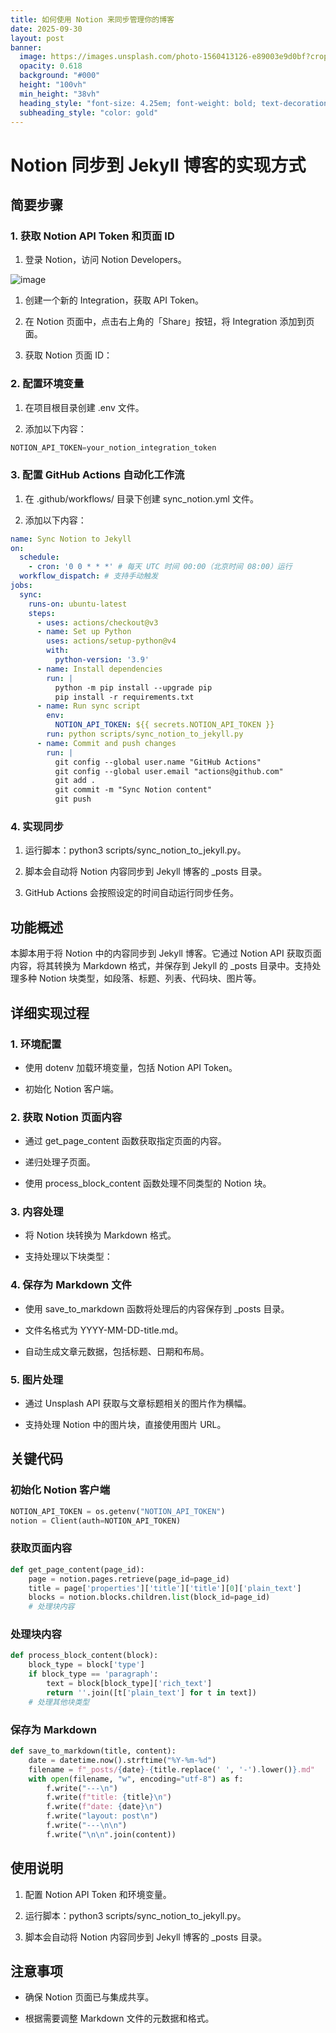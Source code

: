 ```yaml
---
title: 如何使用 Notion 来同步管理你的博客
date: 2025-09-30
layout: post
banner:
  image: https://images.unsplash.com/photo-1560413126-e89003e9d0bf?crop=entropy&cs=tinysrgb&fit=max&fm=jpg&ixid=M3w2OTIwMzJ8MHwxfHJhbmRvbXx8fHx8fHx8fDE3NTkyNzA3MDB8&ixlib=rb-4.1.0&q=80&w=1080
  opacity: 0.618
  background: "#000"
  height: "100vh"
  min_height: "38vh"
  heading_style: "font-size: 4.25em; font-weight: bold; text-decoration: underline"
  subheading_style: "color: gold"
---
```


# Notion 同步到 Jekyll 博客的实现方式

## 简要步骤

### 1. 获取 Notion API Token 和页面 ID

1. 登录 Notion，访问 Notion Developers。

![image](https://prod-files-secure.s3.us-west-2.amazonaws.com/a7a0cc5a-89b9-4cda-8686-1fba0ca52f40/d19c1afe-dea5-4312-9333-786b0ba83054/image.png?X-Amz-Algorithm=AWS4-HMAC-SHA256&X-Amz-Content-Sha256=UNSIGNED-PAYLOAD&X-Amz-Credential=ASIAZI2LB466SJO6GX6S%2F20250930%2Fus-west-2%2Fs3%2Faws4_request&X-Amz-Date=20250930T221820Z&X-Amz-Expires=3600&X-Amz-Security-Token=IQoJb3JpZ2luX2VjEG4aCXVzLXdlc3QtMiJGMEQCIBDsSHcPvGHWiVGQmRFkueJNkbo280uLtkAlcw7w7a2RAiBafzmcZMq4rtnjvpCmhks3%2B9HiQVQXCMU2Y2TeQ7D4oyqIBAj2%2F%2F%2F%2F%2F%2F%2F%2F%2F%2F8BEAAaDDYzNzQyMzE4MzgwNSIMUpU4K2cmdRsqU2ksKtwDUC7tvgky8A2H9kxPI5F1Mm2BEfq1HotOXvnhvKcEPGyJuneiJY1quykfLvLHwxnEzqQu34ymtdmbeK0zjft%2FObdlh3ZDLPksgPxYYcadXEkCynFnjHtvkONHDMMcK%2F0F9kwtAqpX8ZNdb3VIkBepgQAQ7HcyzGWRm74QziKdZpNOSG%2BZQjCiAMxRBLnuMG33%2BGF%2BnEC7bXGs1R3dLLN7F2cH4vqQbhS3OtMAnevjYlkqM3f0%2Bt2vZE%2FQIG5lkyaL8yKaTRKIYy9IepfugrC2riOmhjeAYJDyyhfwEsO0UMQ%2Bt%2FdGSSCwERydp4GnSymKxmJYNbhxXcIVdZ14mQsgR03nD3R4LZxCj3kOXRskGviVUXBoWnuIVlv0SrJooWUYOyxLmXM0LhsVp%2BY8M0JWnWh2MkFpCs%2FnP%2FsFe3uma7cibpTedqj9Z4i12JxjiMwaZD7CpSAV2YALucnNVhsf%2BRcK31wbCosV5UoS%2FoILIi1F%2FJWXswoWQNfNWyNspdbC%2Fz8tK3QzqOCP8J1KYbbymG5mUwPGmZa0dX2BIw81sZEKHpBx4xpU1honCXmvbAFirNXsqbH%2BZW0xHhAfxwOn8SiOiAOEXC7CoQeD152BOTHRssEE7CnLg0NNFnowwZLxxgY6pgFZGDVHGrU7j%2BVOJqy0Ov3cl6nbvIF8uwGd81HxLRuzbj2FkjNeWU8wXcyXUGPJ47Wis3EVB4IOUU%2BOAQXpMOT931b4Yh%2F8xseDj7U4X%2FbUsunDcEd5pfysxBbc98uvZS5CkWZgG12DW2pn0mJeOfkSWOGRiYpReqPqTjOGOflHj9EvSnfOUV9%2FlesqGxFB0WvWUdLWtprz2ZymQjPe%2F%2FT3TRCp%2BNLR&X-Amz-Signature=106ba1f9d684689b2304a87f214484ad1b5397e7a08ca4dc98dcd526820d1c80&X-Amz-SignedHeaders=host&x-amz-checksum-mode=ENABLED&x-id=GetObject)

1. 创建一个新的 Integration，获取 API Token。

1. 在 Notion 页面中，点击右上角的「Share」按钮，将 Integration 添加到页面。

1. 获取 Notion 页面 ID：


### 2. 配置环境变量

1. 在项目根目录创建 .env 文件。

1. 添加以下内容：

```javascript
NOTION_API_TOKEN=your_notion_integration_token
```

### 3. 配置 GitHub Actions 自动化工作流

1. 在 .github/workflows/ 目录下创建 sync_notion.yml 文件。

1. 添加以下内容：

```yaml
name: Sync Notion to Jekyll
on:
  schedule:
    - cron: '0 0 * * *' # 每天 UTC 时间 00:00（北京时间 08:00）运行
  workflow_dispatch: # 支持手动触发
jobs:
  sync:
    runs-on: ubuntu-latest
    steps:
      - uses: actions/checkout@v3
      - name: Set up Python
        uses: actions/setup-python@v4
        with:
          python-version: '3.9'
      - name: Install dependencies
        run: |
          python -m pip install --upgrade pip
          pip install -r requirements.txt
      - name: Run sync script
        env:
          NOTION_API_TOKEN: ${{ secrets.NOTION_API_TOKEN }}
        run: python scripts/sync_notion_to_jekyll.py
      - name: Commit and push changes
        run: |
          git config --global user.name "GitHub Actions"
          git config --global user.email "actions@github.com"
          git add .
          git commit -m "Sync Notion content"
          git push
```

### 4. 实现同步

1. 运行脚本：python3 scripts/sync_notion_to_jekyll.py。

1. 脚本会自动将 Notion 内容同步到 Jekyll 博客的 _posts 目录。

1. GitHub Actions 会按照设定的时间自动运行同步任务。

## 功能概述

本脚本用于将 Notion 中的内容同步到 Jekyll 博客。它通过 Notion API 获取页面内容，将其转换为 Markdown 格式，并保存到 Jekyll 的 _posts 目录中。支持处理多种 Notion 块类型，如段落、标题、列表、代码块、图片等。

## 详细实现过程

### 1. 环境配置

- 使用 dotenv 加载环境变量，包括 Notion API Token。

- 初始化 Notion 客户端。

### 2. 获取 Notion 页面内容

- 通过 get_page_content 函数获取指定页面的内容。

- 递归处理子页面。

- 使用 process_block_content 函数处理不同类型的 Notion 块。

### 3. 内容处理

- 将 Notion 块转换为 Markdown 格式。

- 支持处理以下块类型：


### 4. 保存为 Markdown 文件

- 使用 save_to_markdown 函数将处理后的内容保存到 _posts 目录。

- 文件名格式为 YYYY-MM-DD-title.md。

- 自动生成文章元数据，包括标题、日期和布局。

### 5. 图片处理

- 通过 Unsplash API 获取与文章标题相关的图片作为横幅。

- 支持处理 Notion 中的图片块，直接使用图片 URL。

## 关键代码

### 初始化 Notion 客户端

```python
NOTION_API_TOKEN = os.getenv("NOTION_API_TOKEN")
notion = Client(auth=NOTION_API_TOKEN)
```

### 获取页面内容

```python
def get_page_content(page_id):
    page = notion.pages.retrieve(page_id=page_id)
    title = page['properties']['title']['title'][0]['plain_text']
    blocks = notion.blocks.children.list(block_id=page_id)
    # 处理块内容
```

### 处理块内容

```python
def process_block_content(block):
    block_type = block['type']
    if block_type == 'paragraph':
        text = block[block_type]['rich_text']
        return ''.join([t['plain_text'] for t in text])
    # 处理其他块类型
```

### 保存为 Markdown

```python
def save_to_markdown(title, content):
    date = datetime.now().strftime("%Y-%m-%d")
    filename = f"_posts/{date}-{title.replace(' ', '-').lower()}.md"
    with open(filename, "w", encoding="utf-8") as f:
        f.write("---\n")
        f.write(f"title: {title}\n")
        f.write(f"date: {date}\n")
        f.write("layout: post\n")
        f.write("---\n\n")
        f.write("\n\n".join(content))
```

## 使用说明

1. 配置 Notion API Token 和环境变量。

1. 运行脚本：python3 scripts/sync_notion_to_jekyll.py。

1. 脚本会自动将 Notion 内容同步到 Jekyll 博客的 _posts 目录。

## 注意事项

- 确保 Notion 页面已与集成共享。

- 根据需要调整 Markdown 文件的元数据和格式。